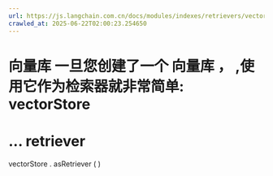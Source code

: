 ```yaml
---
url: https://js.langchain.com.cn/docs/modules/indexes/retrievers/vectorstore
crawled_at: 2025-06-22T02:00:23.254650
---
```


向量库
一旦您创建了一个
向量库
， ,使用它作为检索器就非常简单:
vectorStore
=
...
retriever
=
vectorStore
.
asRetriever
(
)
